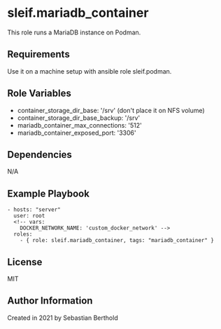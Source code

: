 # sleif.mariadb_container

This role runs a MariaDB instance on Podman.

## Requirements

Use it on a machine setup with ansible role sleif.podman.

## Role Variables

- container_storage_dir_base: '/srv' (don't place it on NFS volume)
- container_storage_dir_base_backup: '/srv'
- mariadb_container_max_connections: '512'
- mariadb_container_exposed_port: '3306'

## Dependencies

N/A

## Example Playbook

    - hosts: "server"
      user: root
      <!-- vars:
        DOCKER_NETWORK_NAME: 'custom_docker_network' -->
      roles:
        - { role: sleif.mariadb_container, tags: "mariadb_container" }

## License

MIT

## Author Information

Created in 2021 by Sebastian Berthold
